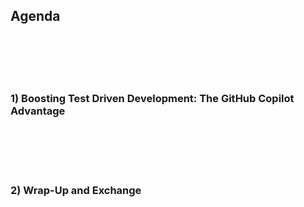 ## Agenda

<br/>
<br/>
<br/>
<br/>

### 1) Boosting Test Driven Development: The GitHub Copilot Advantage

<br/>
<br/>
<br/>
<br/>

### 2) Wrap-Up and Exchange


